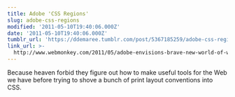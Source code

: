 ```yaml
---
title: Adobe 'CSS Regions'
slug: adobe-css-regions
modified: '2011-05-10T19:40:06.000Z'
date: '2011-05-10T19:40:06.000Z'
tumblr_url: 'https://ddemaree.tumblr.com/post/5367185259/adobe-css-regions'
link_url: >-
  http://www.webmonkey.com/2011/05/adobe-envisions-brave-new-world-of-web-layouts-with-css-regions/
---
```

Because heaven forbid they figure out how to make useful tools for the Web we have before trying to shove a bunch of print layout conventions into CSS.
